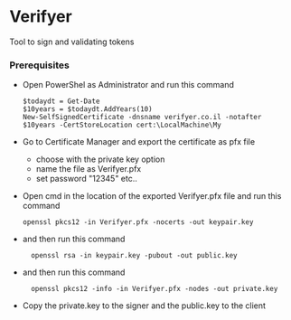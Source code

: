 # Verifyer
Tool to sign and validating tokens


### Prerequisites

- Open PowerShel as Administrator and run this command
    ```
    $todaydt = Get-Date
    $10years = $todaydt.AddYears(10)
    New-SelfSignedCertificate -dnsname verifyer.co.il -notafter $10years -CertStoreLocation cert:\LocalMachine\My
    ```
- Go to Certificate Manager and export the certificate as pfx file
  - choose with the private key option
  - name the file as Verifyer.pfx
  - set password "12345" etc..
  
- Open cmd in the location of the exported Verifyer.pfx file and run this command
    ```
    openssl pkcs12 -in Verifyer.pfx -nocerts -out keypair.key
    ```
- and then run this command
    ```
      openssl rsa -in keypair.key -pubout -out public.key
     ```
- and then run this command
    ```
      openssl pkcs12 -info -in Verifyer.pfx -nodes -out private.key
     ```
- Copy the private.key to the signer and the public.key to the client
